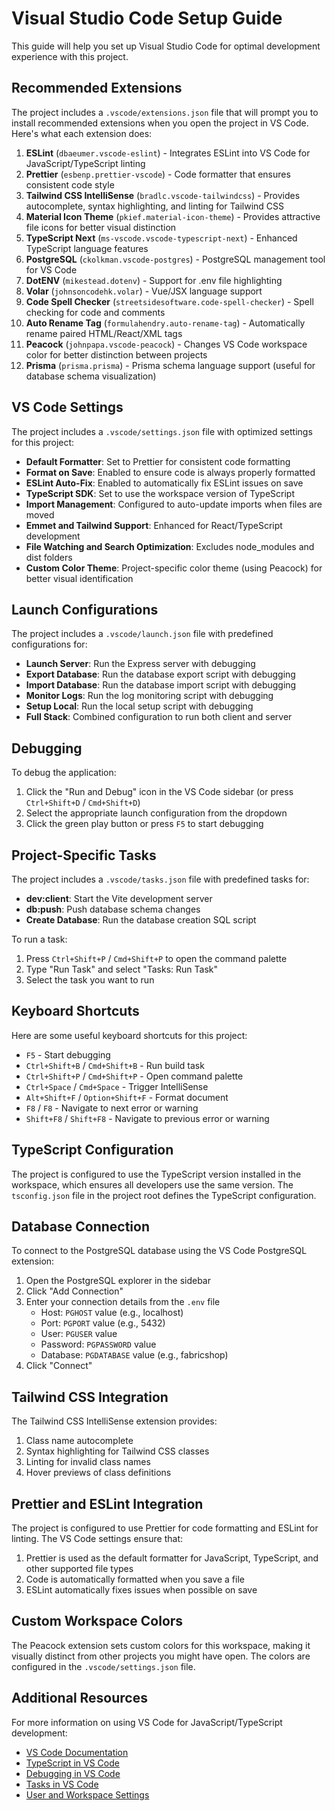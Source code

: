 # Visual Studio Code Setup Guide

This guide will help you set up Visual Studio Code for optimal development experience with this project.

## Recommended Extensions

The project includes a `.vscode/extensions.json` file that will prompt you to install recommended extensions when you open the project in VS Code. Here's what each extension does:

1. **ESLint** (`dbaeumer.vscode-eslint`) - Integrates ESLint into VS Code for JavaScript/TypeScript linting
2. **Prettier** (`esbenp.prettier-vscode`) - Code formatter that ensures consistent code style
3. **Tailwind CSS IntelliSense** (`bradlc.vscode-tailwindcss`) - Provides autocomplete, syntax highlighting, and linting for Tailwind CSS
4. **Material Icon Theme** (`pkief.material-icon-theme`) - Provides attractive file icons for better visual distinction
5. **TypeScript Next** (`ms-vscode.vscode-typescript-next`) - Enhanced TypeScript language features
6. **PostgreSQL** (`ckolkman.vscode-postgres`) - PostgreSQL management tool for VS Code
7. **DotENV** (`mikestead.dotenv`) - Support for .env file highlighting
8. **Volar** (`johnsoncodehk.volar`) - Vue/JSX language support
9. **Code Spell Checker** (`streetsidesoftware.code-spell-checker`) - Spell checking for code and comments
10. **Auto Rename Tag** (`formulahendry.auto-rename-tag`) - Automatically rename paired HTML/React/XML tags
11. **Peacock** (`johnpapa.vscode-peacock`) - Changes VS Code workspace color for better distinction between projects
12. **Prisma** (`prisma.prisma`) - Prisma schema language support (useful for database schema visualization)

## VS Code Settings

The project includes a `.vscode/settings.json` file with optimized settings for this project:

- **Default Formatter**: Set to Prettier for consistent code formatting
- **Format on Save**: Enabled to ensure code is always properly formatted
- **ESLint Auto-Fix**: Enabled to automatically fix ESLint issues on save
- **TypeScript SDK**: Set to use the workspace version of TypeScript
- **Import Management**: Configured to auto-update imports when files are moved
- **Emmet and Tailwind Support**: Enhanced for React/TypeScript development
- **File Watching and Search Optimization**: Excludes node_modules and dist folders
- **Custom Color Theme**: Project-specific color theme (using Peacock) for better visual identification

## Launch Configurations

The project includes a `.vscode/launch.json` file with predefined configurations for:

- **Launch Server**: Run the Express server with debugging
- **Export Database**: Run the database export script with debugging
- **Import Database**: Run the database import script with debugging
- **Monitor Logs**: Run the log monitoring script with debugging
- **Setup Local**: Run the local setup script with debugging
- **Full Stack**: Combined configuration to run both client and server

## Debugging

To debug the application:

1. Click the "Run and Debug" icon in the VS Code sidebar (or press `Ctrl+Shift+D` / `Cmd+Shift+D`)
2. Select the appropriate launch configuration from the dropdown
3. Click the green play button or press `F5` to start debugging

## Project-Specific Tasks

The project includes a `.vscode/tasks.json` file with predefined tasks for:

- **dev:client**: Start the Vite development server
- **db:push**: Push database schema changes
- **Create Database**: Run the database creation SQL script

To run a task:
1. Press `Ctrl+Shift+P` / `Cmd+Shift+P` to open the command palette
2. Type "Run Task" and select "Tasks: Run Task"
3. Select the task you want to run

## Keyboard Shortcuts

Here are some useful keyboard shortcuts for this project:

- `F5` - Start debugging
- `Ctrl+Shift+B` / `Cmd+Shift+B` - Run build task
- `Ctrl+Shift+P` / `Cmd+Shift+P` - Open command palette
- `Ctrl+Space` / `Cmd+Space` - Trigger IntelliSense
- `Alt+Shift+F` / `Option+Shift+F` - Format document
- `F8` / `F8` - Navigate to next error or warning
- `Shift+F8` / `Shift+F8` - Navigate to previous error or warning

## TypeScript Configuration

The project is configured to use the TypeScript version installed in the workspace, which ensures all developers use the same version. The `tsconfig.json` file in the project root defines the TypeScript configuration.

## Database Connection

To connect to the PostgreSQL database using the VS Code PostgreSQL extension:

1. Open the PostgreSQL explorer in the sidebar
2. Click "Add Connection"
3. Enter your connection details from the `.env` file
   - Host: `PGHOST` value (e.g., localhost)
   - Port: `PGPORT` value (e.g., 5432)
   - User: `PGUSER` value
   - Password: `PGPASSWORD` value
   - Database: `PGDATABASE` value (e.g., fabricshop)
4. Click "Connect"

## Tailwind CSS Integration

The Tailwind CSS IntelliSense extension provides:

1. Class name autocomplete
2. Syntax highlighting for Tailwind CSS classes
3. Linting for invalid class names
4. Hover previews of class definitions

## Prettier and ESLint Integration

The project is configured to use Prettier for code formatting and ESLint for linting. The VS Code settings ensure that:

1. Prettier is used as the default formatter for JavaScript, TypeScript, and other supported file types
2. Code is automatically formatted when you save a file
3. ESLint automatically fixes issues when possible on save

## Custom Workspace Colors

The Peacock extension sets custom colors for this workspace, making it visually distinct from other projects you might have open. The colors are configured in the `.vscode/settings.json` file.

## Additional Resources

For more information on using VS Code for JavaScript/TypeScript development:

- [VS Code Documentation](https://code.visualstudio.com/docs)
- [TypeScript in VS Code](https://code.visualstudio.com/docs/languages/typescript)
- [Debugging in VS Code](https://code.visualstudio.com/docs/editor/debugging)
- [Tasks in VS Code](https://code.visualstudio.com/docs/editor/tasks)
- [User and Workspace Settings](https://code.visualstudio.com/docs/getstarted/settings)